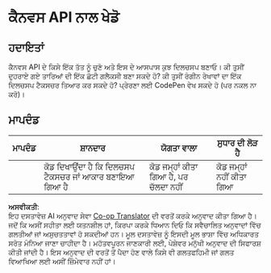 <!--
CO_OP_TRANSLATOR_METADATA:
{
  "original_hash": "ca1cf78a4c60df77ab32a154ec024d7f",
  "translation_date": "2025-08-25T22:20:37+00:00",
  "source_file": "6-space-game/2-drawing-to-canvas/assignment.md",
  "language_code": "pa"
}
-->
# ਕੈਨਵਸ API ਨਾਲ ਖੇਡੋ

## ਹਦਾਇਤਾਂ

ਕੈਨਵਸ API ਦੇ ਕਿਸੇ ਇੱਕ ਤੱਤ ਨੂੰ ਚੁਣੋ ਅਤੇ ਇਸ ਦੇ ਆਸਪਾਸ ਕੁਝ ਦਿਲਚਸਪ ਬਣਾਓ। ਕੀ ਤੁਸੀਂ ਦੁਹਰਾਏ ਗਏ ਤਾਰਿਆਂ ਦੀ ਇੱਕ ਛੋਟੀ ਗਲੈਕਸੀ ਬਣਾ ਸਕਦੇ ਹੋ? ਕੀ ਤੁਸੀਂ ਰੰਗੀਨ ਰੇਖਾਵਾਂ ਦਾ ਇੱਕ ਦਿਲਚਸਪ ਟੈਕਸਚਰ ਤਿਆਰ ਕਰ ਸਕਦੇ ਹੋ? ਪ੍ਰੇਰਣਾ ਲਈ CodePen ਵੇਖ ਸਕਦੇ ਹੋ (ਪਰ ਨਕਲ ਨਾ ਕਰੋ)।

## ਮਾਪਦੰਡ

| ਮਾਪਦੰਡ | ਸ਼ਾਨਦਾਰ                                                  | ਯੋਗਤਾ ਵਾਲਾ                        | ਸੁਧਾਰ ਦੀ ਲੋੜ ਹੈ       |
| -------- | --------------------------------------------------------- | ----------------------------------- | --------------------- |
|          | ਕੋਡ ਦਿਖਾਉਂਦਾ ਹੈ ਕਿ ਦਿਲਚਸਪ ਟੈਕਸਚਰ ਜਾਂ ਆਕਾਰ ਬਣਾਇਆ ਗਿਆ ਹੈ | ਕੋਡ ਜਮ੍ਹਾਂ ਕੀਤਾ ਗਿਆ ਹੈ, ਪਰ ਚੱਲਦਾ ਨਹੀਂ | ਕੋਡ ਜਮ੍ਹਾਂ ਨਹੀਂ ਕੀਤਾ ਗਿਆ |

**ਅਸਵੀਕਤੀ**:  
ਇਹ ਦਸਤਾਵੇਜ਼ AI ਅਨੁਵਾਦ ਸੇਵਾ [Co-op Translator](https://github.com/Azure/co-op-translator) ਦੀ ਵਰਤੋਂ ਕਰਕੇ ਅਨੁਵਾਦ ਕੀਤਾ ਗਿਆ ਹੈ। ਜਦੋਂ ਕਿ ਅਸੀਂ ਸਹੀਤਾ ਲਈ ਯਤਨਸ਼ੀਲ ਹਾਂ, ਕਿਰਪਾ ਕਰਕੇ ਧਿਆਨ ਦਿਓ ਕਿ ਸਵੈਚਾਲਿਤ ਅਨੁਵਾਦਾਂ ਵਿੱਚ ਗਲਤੀਆਂ ਜਾਂ ਅਸੁਚਤਤਾਵਾਂ ਹੋ ਸਕਦੀਆਂ ਹਨ। ਮੂਲ ਦਸਤਾਵੇਜ਼ ਨੂੰ ਇਸਦੀ ਮੂਲ ਭਾਸ਼ਾ ਵਿੱਚ ਅਧਿਕਾਰਤ ਸਰੋਤ ਮੰਨਿਆ ਜਾਣਾ ਚਾਹੀਦਾ ਹੈ। ਮਹੱਤਵਪੂਰਨ ਜਾਣਕਾਰੀ ਲਈ, ਪੇਸ਼ੇਵਰ ਮਨੁੱਖੀ ਅਨੁਵਾਦ ਦੀ ਸਿਫਾਰਸ਼ ਕੀਤੀ ਜਾਂਦੀ ਹੈ। ਇਸ ਅਨੁਵਾਦ ਦੀ ਵਰਤੋਂ ਤੋਂ ਪੈਦਾ ਹੋਣ ਵਾਲੇ ਕਿਸੇ ਵੀ ਗਲਤਫਹਿਮੀ ਜਾਂ ਗਲਤ ਵਿਆਖਿਆ ਲਈ ਅਸੀਂ ਜ਼ਿੰਮੇਵਾਰ ਨਹੀਂ ਹਾਂ।